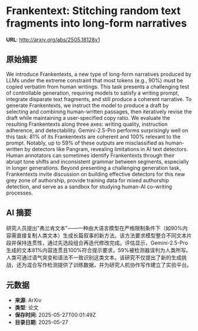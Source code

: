 # Frankentext: Stitching random text fragments into long-form narratives

**URL**: http://arxiv.org/abs/2505.18128v1

## 原始摘要

We introduce Frankentexts, a new type of long-form narratives produced by
LLMs under the extreme constraint that most tokens (e.g., 90%) must be copied
verbatim from human writings. This task presents a challenging test of
controllable generation, requiring models to satisfy a writing prompt,
integrate disparate text fragments, and still produce a coherent narrative. To
generate Frankentexts, we instruct the model to produce a draft by selecting
and combining human-written passages, then iteratively revise the draft while
maintaining a user-specified copy ratio. We evaluate the resulting Frankentexts
along three axes: writing quality, instruction adherence, and detectability.
Gemini-2.5-Pro performs surprisingly well on this task: 81% of its Frankentexts
are coherent and 100% relevant to the prompt. Notably, up to 59% of these
outputs are misclassified as human-written by detectors like Pangram, revealing
limitations in AI text detectors. Human annotators can sometimes identify
Frankentexts through their abrupt tone shifts and inconsistent grammar between
segments, especially in longer generations. Beyond presenting a challenging
generation task, Frankentexts invite discussion on building effective detectors
for this new grey zone of authorship, provide training data for mixed
authorship detection, and serve as a sandbox for studying human-AI co-writing
processes.


## AI 摘要

研究人员提出"弗兰肯文本"——一种由大语言模型在严格限制条件下（如90%内容需直接复制人类文本）生成长篇叙事的新方法。该方法要求模型整合不同文本片段并保持连贯性，通过先选段组合再迭代修改完成。评估显示，Gemini-2.5-Pro生成的文本81%内容连贯且100%符合提示要求，59%被检测器误判为人类所写。人类可通过语气突变和语法不一致识别这类文本。该研究不仅提出了新的生成挑战，还为混合写作检测提供了训练数据，并为研究人机协作写作建立了实验平台。

## 元数据

- **来源**: ArXiv
- **类型**: 论文
- **保存时间**: 2025-05-27T00:01:49Z
- **目录日期**: 2025-05-27
